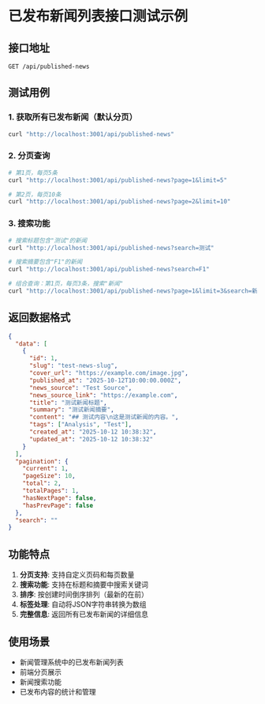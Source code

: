 # 已发布新闻列表接口测试示例

## 接口地址
`GET /api/published-news`

## 测试用例

### 1. 获取所有已发布新闻（默认分页）
```bash
curl "http://localhost:3001/api/published-news"
```

### 2. 分页查询
```bash
# 第1页，每页5条
curl "http://localhost:3001/api/published-news?page=1&limit=5"

# 第2页，每页10条
curl "http://localhost:3001/api/published-news?page=2&limit=10"
```

### 3. 搜索功能
```bash
# 搜索标题包含"测试"的新闻
curl "http://localhost:3001/api/published-news?search=测试"

# 搜索摘要包含"F1"的新闻
curl "http://localhost:3001/api/published-news?search=F1"

# 组合查询：第1页，每页3条，搜索"新闻"
curl "http://localhost:3001/api/published-news?page=1&limit=3&search=新闻"
```

## 返回数据格式

```json
{
  "data": [
    {
      "id": 1,
      "slug": "test-news-slug",
      "cover_url": "https://example.com/image.jpg",
      "published_at": "2025-10-12T10:00:00.000Z",
      "news_source": "Test Source",
      "news_source_link": "https://example.com",
      "title": "测试新闻标题",
      "summary": "测试新闻摘要",
      "content": "## 测试内容\n这是测试新闻的内容。",
      "tags": ["Analysis", "Test"],
      "created_at": "2025-10-12 10:38:32",
      "updated_at": "2025-10-12 10:38:32"
    }
  ],
  "pagination": {
    "current": 1,
    "pageSize": 10,
    "total": 2,
    "totalPages": 1,
    "hasNextPage": false,
    "hasPrevPage": false
  },
  "search": ""
}
```

## 功能特点

1. **分页支持**: 支持自定义页码和每页数量
2. **搜索功能**: 支持在标题和摘要中搜索关键词
3. **排序**: 按创建时间倒序排列（最新的在前）
4. **标签处理**: 自动将JSON字符串转换为数组
5. **完整信息**: 返回所有已发布新闻的详细信息

## 使用场景

- 新闻管理系统中的已发布新闻列表
- 前端分页展示
- 新闻搜索功能
- 已发布内容的统计和管理
